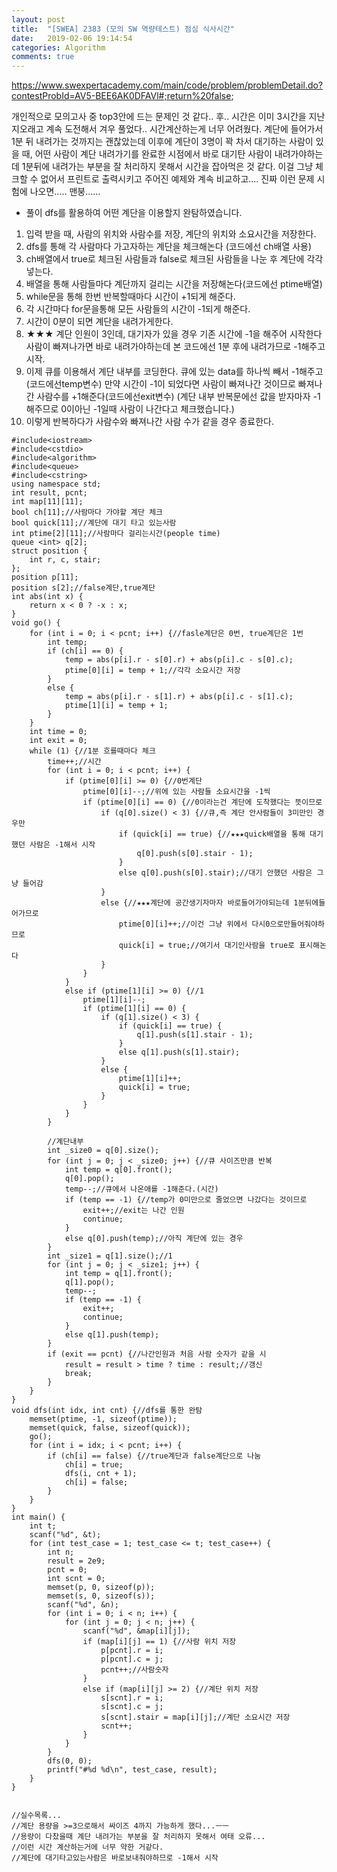 ```yaml
---
layout: post
title:  "[SWEA] 2383 (모의 SW 역량테스트) 점심 식사시간"
date:   2019-02-06 19:14:54
categories: Algorithm
comments: true
---
```


https://www.swexpertacademy.com/main/code/problem/problemDetail.do?contestProbId=AV5-BEE6AK0DFAVl#;return%20false;

개인적으로 모의고사 중 top3안에 드는 문제인 것 같다.. 후.. 시간은 이미 3시간을 지난지오래고 계속 도전해서 겨우 풀었다..
시간계산하는게 너무 어려웠다. 계단에 들어가서 1분 뒤 내려가는 것까지는 괜찮았는데 이후에 계단이 3명이 꽉 차서 대기하는 사람이 있을 때, 어떤 사람이 계단 내려가기를 완료한 시점에서 바로 대기탄 사람이 내려가야하는데 1분뒤에 내려가는 부분을 잘 처리하지 못해서 시간을 잡아먹은 것 같다. 이걸 그냥 체크할 수 없어서 프린트로 출력시키고 주어진 예제와 계속 비교하고.... 진짜 이런 문제 시험에 나오면..... 맨붕......

- 풀이
dfs를 활용하여 어떤 계단을 이용할지 완탐하였습니다.
1. 입력 받을 때, 사람의 위치와 사람수를 저장, 계단의 위치와 소요시간을 저장한다.
2. dfs를 통해 각 사람마다 가고자하는 계단을 체크해논다 (코드에선 ch배열 사용)
3. ch배열에서 true로 체크된 사람들과 false로 체크된 사람들을 나눈 후 계단에 각각 넣는다.
4. 배열을 통해 사람들마다 계단까지 걸리는 시간을 저장해논다(코드에선 ptime배열)
5. while문을 통해 한번 반복할때마다 시간이 +1되게 해준다.
6. 각 시간마다 for문을통해 모든 사람들의 시간이 -1되게 해준다.
7. 시간이 0분이 되면 계단을 내려가게한다.
8. ★★★ 계단 인원이 3인데, 대기자가 있을 경우 기존 시간에 -1을 해주어 시작한다
   사람이 빠져나가면 바로 내려가야하는데 본 코드에선 1분 후에 내려가므로 -1해주고 시작.
9. 이제 큐를 이용해서 계단 내부를 코딩한다. 큐에 있는 data를 하나씩 빼서 -1해주고(코드에선temp변수)
    만약 시간이 -1이 되었다면 사람이 빠져나간 것이므로 빠져나간 사람수를 +1해준다(코드에선exit변수)
    (계단 내부 반복문에선 값을 받자마자 -1해주므로 0이아닌 -1일때 사람이 나간다고 체크했습니다.)
10. 이렇게 반복하다가 사람수와 빠져나간 사람 수가 같을 경우 종료한다.


~~~
#include<iostream>
#include<cstdio>
#include<algorithm>
#include<queue>
#include<cstring>
using namespace std;
int result, pcnt;
int map[11][11];
bool ch[11];//사람마다 가야할 계단 체크
bool quick[11];//계단에 대기 타고 있는사람
int ptime[2][11];//사람마다 걸리는시간(people time)
queue <int> q[2];
struct position {
	int r, c, stair;
};
position p[11];
position s[2];//false계단,true계단
int abs(int x) {
    return x < 0 ? -x : x;
}
void go() {
    for (int i = 0; i < pcnt; i++) {//fasle계단은 0번, true계단은 1번
        int temp;
        if (ch[i] == 0) {
            temp = abs(p[i].r - s[0].r) + abs(p[i].c - s[0].c);
            ptime[0][i] = temp + 1;//각각 소요시간 저장
        }
        else {
            temp = abs(p[i].r - s[1].r) + abs(p[i].c - s[1].c);
            ptime[1][i] = temp + 1;
        }
    }
    int time = 0;
    int exit = 0;
    while (1) {//1분 흐를때마다 체크
        time++;//시간
        for (int i = 0; i < pcnt; i++) {
            if (ptime[0][i] >= 0) {//0번계단
                ptime[0][i]--;//위에 있는 사람들 소요시간을 -1씩
                if (ptime[0][i] == 0) {//0이라는건 계단에 도착했다는 뜻이므로
                    if (q[0].size() < 3) {//큐,즉 계단 안사람들이 3미만인 경우만
                        if (quick[i] == true) {//★★★quick배열을 통해 대기했던 사람은 -1해서 시작
                            q[0].push(s[0].stair - 1);
                        }
                        else q[0].push(s[0].stair);//대기 안했던 사람은 그냥 들어감
                    }
                    else {//★★★계단에 공간생기자마자 바로들어가야되는데 1분뒤에들어가므로
                        ptime[0][i]++;//이건 그냥 위에서 다시0으로만들어줘야하므로
                        quick[i] = true;//여기서 대기인사람을 true로 표시해논다
                    }
                }
            }
            else if (ptime[1][i] >= 0) {//1
                ptime[1][i]--;
                if (ptime[1][i] == 0) {
                    if (q[1].size() < 3) {
                        if (quick[i] == true) {
                            q[1].push(s[1].stair - 1);
                        }
                        else q[1].push(s[1].stair);
                    }
                    else {
                        ptime[1][i]++;
                        quick[i] = true;
                    }
                }
            }
        }

        //계단내부
        int _size0 = q[0].size();
        for (int j = 0; j < _size0; j++) {//큐 사이즈만큼 반복
            int temp = q[0].front();
            q[0].pop();
            temp--;//큐에서 나온애를 -1해준다.(시간)
            if (temp == -1) {//temp가 0미만으로 줄었으면 나갔다는 것이므로
                exit++;//exit는 나간 인원
                continue;
            }
            else q[0].push(temp);//아직 계단에 있는 경우
        }
        int _size1 = q[1].size();//1
        for (int j = 0; j < _size1; j++) {
            int temp = q[1].front();
            q[1].pop();
            temp--;
            if (temp == -1) {
                exit++;
                continue;
            }
            else q[1].push(temp);
        }		
        if (exit == pcnt) {//나간인원과 처음 사람 숫자가 같을 시
            result = result > time ? time : result;//갱신
            break;
        }	
    }
}
void dfs(int idx, int cnt) {//dfs를 통한 완탐
    memset(ptime, -1, sizeof(ptime));
    memset(quick, false, sizeof(quick));
    go();
    for (int i = idx; i < pcnt; i++) {
        if (ch[i] == false) {//true계단과 false계단으로 나눔
            ch[i] = true;
            dfs(i, cnt + 1);
            ch[i] = false;
        }
    }
}
int main() {
    int t;
    scanf("%d", &t);
    for (int test_case = 1; test_case <= t; test_case++) {
        int n;
        result = 2e9;
        pcnt = 0;
        int scnt = 0;
        memset(p, 0, sizeof(p));
        memset(s, 0, sizeof(s));
        scanf("%d", &n);
        for (int i = 0; i < n; i++) {
            for (int j = 0; j < n; j++) {
                scanf("%d", &map[i][j]);
                if (map[i][j] == 1) {//사람 위치 저장
                    p[pcnt].r = i;
                    p[pcnt].c = j;
                    pcnt++;//사람숫자
                }
                else if (map[i][j] >= 2) {//계단 위치 저장
                    s[scnt].r = i;
                    s[scnt].c = j;
                    s[scnt].stair = map[i][j];//계단 소요시간 저장
                    scnt++;
                }
            }
        }
        dfs(0, 0);
        printf("#%d %d\n", test_case, result);
    }
}


//실수목록...
//계단 용량을 >=3으로해서 싸이즈 4까지 가능하게 했다...ㅡㅡ
//용량이 다찼을때 계단 내려가는 부분을 잘 처리하지 못해서 여태 오류...
//이런 시간 계산하는거에 너무 약한 거같다.
//계단에 대기타고있는사람은 바로보내줘야하므로 -1해서 시작
~~~

